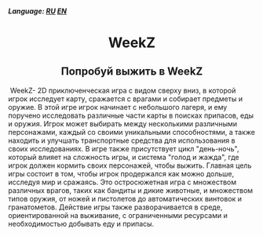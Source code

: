 <h5>Language: <a href="https://github.com/DevMugiTeam/WeekZ">RU</a>
              <a href="https://github.com/DevMugiTeam/WeekZ/blob/master/Readme_EN.md">EN</a></h5>
<h1 align = "center">WeekZ</h1>
  <h2 align = "center">Попробуй выжить в WeekZ</h2>
<p>&nbsp;WeekZ- 2D приключенческая игра с видом сверху вниз, в которой игрок исследует карту, сражается с врагами и собирает предметы и оружие. В этой игре игрок начинает с небольшого лагеря, и ему поручено исследовать различные части карты в поисках припасов, еды и оружия. Игрок может выбирать между несколькими различными персонажами, каждый со своими уникальными способностями, а также находить и улучшать транспортные средства для использования в своих исследованиях. В игре также присутствует цикл "день-ночь", который влияет на сложность игры, и система "голод и жажда", где игрок должен кормить своих персонажей, чтобы выжить. Главная цель игры состоит в том, чтобы игрок продержался как можно дольше, исследуя мир и сражаясь. Это остросюжетная игра с множеством различных врагов, таких как бандиты и дикие животные, и множеством типов оружия, от ножей и пистолетов до автоматических винтовок и гранатометов. Действие игры также разворачивается в среде, ориентированной на выживание, с ограниченными ресурсами и необходимостью добывать еду и припасы.</p>
